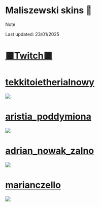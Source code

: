 # Maliszewski skins 🎁
> [!NOTE]
> Last updated: 23/01/2025
# [🟪Twitch🟪](https://twitch.tv/maliszewski)

# [tekkitoietherialnowy](https://drive.google.com/file/d/1ccp850Tw7Z6OLla-ZkQT9B_6sre7msCF/view?usp=sharing)
![](https://i.imgur.com/P6RssNB.jpeg)
# [aristia_poddymiona](https://drive.google.com/file/d/1p5hRlFTr48H_9wPnCjxS4rPA1qan-90B/view?usp=sharing)
![](https://i.imgur.com/Slo2lgR.jpeg)
# [adrian_nowak_zalno](https://drive.google.com/file/d/1R5NA3wBRVYYQy0EV_aQ6iOiNCbygqp5M/view?usp=sharing)
![](https://i.imgur.com/YPkEaEa.jpeg)
# [marianczello](https://drive.google.com/file/d/1fPMcVi4gQCgoNi2fv5QznZXu7Y3ARRG3/view?usp=drive_link)
![](https://i.imgur.com/KLsMgdS.jpeg)
